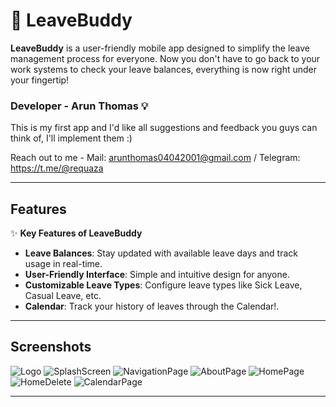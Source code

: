 # 🚀 **LeaveBuddy**  

**LeaveBuddy** is a user-friendly mobile app designed to simplify the leave management process for everyone. Now you don't have to go back to your work systems to check your leave balances, everything is now right under your fingertip!

### **Developer - Arun Thomas** 💡

This is my first app and I'd like all suggestions and feedback you guys can think of, I'll implement them :)

Reach out to me - Mail: arunthomas04042001@gmail.com / Telegram: https://t.me/@requaza 

---

## **Features**

✨ **Key Features of LeaveBuddy**  
- **Leave Balances**: Stay updated with available leave days and track usage in real-time.  
- **User-Friendly Interface**: Simple and intuitive design for anyone.  
- **Customizable Leave Types**: Configure leave types like Sick Leave, Casual Leave, etc.  
- **Calendar**: Track your history of leaves through the Calendar!.  

---

## **Screenshots**

![Logo](https://github.com/user-attachments/assets/6e3adfe9-1ca4-4491-9edf-71faddfb59d0)
![SplashScreen](https://github.com/user-attachments/assets/43c002be-35a5-4a29-93bc-41a624ce88a3)
![NavigationPage](https://github.com/user-attachments/assets/f87d4167-d7c8-44f6-a41b-57b4e0d5d771)
![AboutPage](https://github.com/user-attachments/assets/18d16bad-f525-4651-8de8-1820acddcc15)
![HomePage](https://github.com/user-attachments/assets/20ad9378-78ba-467b-8c7d-7613d4fc137d)
![HomeDelete](https://github.com/user-attachments/assets/777dfb5e-aa9d-44ae-9818-a9ac58b6062f)
![CalendarPage](https://github.com/user-attachments/assets/9b4646c0-3224-42cd-b420-56afe841fcf3)


---

